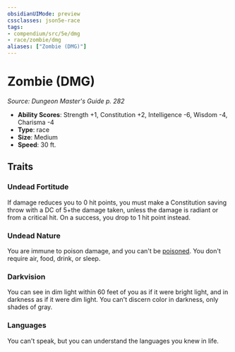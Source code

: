 ```yaml
---
obsidianUIMode: preview
cssclasses: json5e-race
tags:
- compendium/src/5e/dmg
- race/zombie/dmg
aliases: ["Zombie (DMG)"]
---
```

# Zombie (DMG)
*Source: Dungeon Master's Guide p. 282*  

- **Ability Scores**: Strength +1, Constitution +2, Intelligence -6, Wisdom -4, Charisma -4
- **Type**: race
- **Size**: Medium
- **Speed**: 30 ft.

## Traits

### Undead Fortitude

If damage reduces you to 0 hit points, you must make a Constitution saving throw with a DC of 5+the damage taken, unless the damage is radiant or from a critical hit. On a success, you drop to 1 hit point instead.

### Undead Nature

You are immune to poison damage, and you can't be [poisoned](/compendium/rules/conditions.md#poisoned). You don't require air, food, drink, or sleep.

### Darkvision

You can see in dim light within 60 feet of you as if it were bright light, and in darkness as if it were dim light. You can't discern color in darkness, only shades of gray.

### Languages

You can't speak, but you can understand the languages you knew in life.